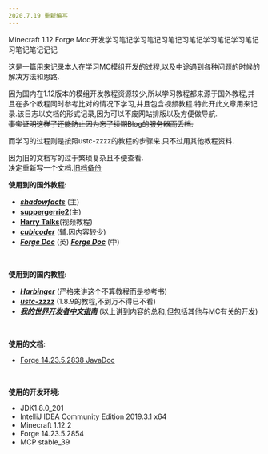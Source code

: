 ```yaml
---
2020.7.19 重新编写
---
```



Minecraft 1.12 Forge Mod开发学习笔记学习笔记习笔记习笔记学习笔记学习笔记习笔记笔记记记



这是一篇用来记录本人在学习MC模组开发的过程,以及中途遇到各种问题的时候的解决方法和思路.‌

因为国内在1.12版本的模组开发教程资源较少,所以学习教程都来源于国外教程,并且在多个教程同时参考比对的情况下学习,并且包含视频教程.特此开此文章用来记录.该日志以文档的形式记录,因为可以不废网站排版以及方便做导航.‌\
~~事实证明这样了还能防止因为忘了续期Blog的服务器而丢档.~~

而学习的过程则是按照ustc-zzzz的教程的步骤来.只不过用其他教程资料.‌

因为旧的文档写的过于繁琐复杂且不便查看.\
决定重新写一个文档.[旧档备份](http://old.cmmmmmm.com)

**使用到的国外教程:**‌

* [_**shadowfacts**_](https://shadowfacts.net/tutorials/forge-modding-112/) (主)
* [**suppergerrie2**](https://suppergerrie2.com/category/forge-tutorial/forge-tutorial-1-12/page/2/)(主)
* [**Harry Talks**](https://www.youtube.com/watch?v=Hhzsc9R446A\&list=PLiDUvCGH5WEUEV9nc0Ll2pzUFmSFc21uR\&index=1)(视频教程)
* [_**cubicoder**_](https://cubicoder.github.io/tutorials/1-12-2/tutorials/) (辅.因内容较少)
* [_**Forge Doc**_](https://mcforge.readthedocs.io/en/latest/) (英) [_**Forge Doc**_](https://mcforge-cn.readthedocs.io/zh/latest/) (中)

‌

**使用到的国内教程:**‌

* [_**Harbinger**_](https://harbinger.covertdragon.team/) (严格来讲这个不算教程而是参考书)
* [_**ustc-zzzz**_](https://fmltutor.ustc-zzzz.net/1.1-%E9%85%8D%E7%BD%AE%E4%BD%A0%E7%9A%84%E5%B7%A5%E4%BD%9C%E7%8E%AF%E5%A2%83.html) (1.8.9的教程,不到万不得已不看)
* [_**我的世界开发者中文指南**_](https://github.com/Mouse0w0/MinecraftDeveloperGuide) (以上讲到内容的总和,但包括其他与MC有关的开发)

‌

**使用的文档**:‌

* [Forge 14.23.5.2838 JavaDoc](https://forge.galaxy.nctu.me/forge/javadoc/14.23.5.2838-stable\_39/overview-summary.html)

‌

**使用的开发环境:**‌

* JDK1.8.0\_201
* IntelliJ IDEA Community Edition 2019.3.1 x64
* Minecraft 1.12.2
* Forge 14.23.5.2854
* MCP stable\_39
